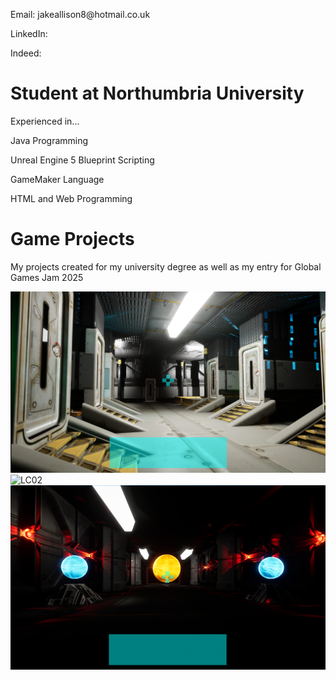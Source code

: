 <html>
<head>
<title>Jake Allison Portfolio</title>
<link rel="stylesheet" href="portfolioStyling.css">
</head>
<body>
<p>Email: jakeallison8@hotmail.co.uk</p>
<p>LinkedIn:</p>
<p>Indeed:</p>
  
<h1>Student at Northumbria University</h1>

<p>Experienced in...</p>
<p>Java Programming</p>
<p>Unreal Engine 5 Blueprint Scripting </p>
<p>GameMaker Language</p>
<p>HTML and Web Programming</p>

<h1>Game Projects</h1>
<p>My projects created for my university degree as well as my entry for Global Games Jam 2025</p>

<div class="scroll-container">
  <img src="LC1.png" alt="LC02">
  <img src="LC2.png" alt="LC02">
  <img src="LC3.png" alt="LC02">
</div>


</body>
</html>

